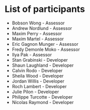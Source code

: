 # List of participants

* Bobson Wong - Assessor
* Andrew Nordlund - Assessor
* Maxim Perry - Assessor
* Maxim Martel - Assessor
* Eric Gagnon Munger - Assessor
* Fredy Demonle Moko - Assessor
* Ilya Pak - Assessor
* Stan Grabinski - Developer
* Shaun Laughland - Developer
* Calvin Rodo - Developer
* Sheila Wood - Developer
* Jordan Willis - Developer
* Roch Lambert - Developer
* Julie Pilon - Developer
* Philippe Turcotte - Developer
* Nicolas Raymond - Developer
